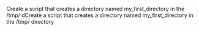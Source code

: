 Create a script that creates a directory named my_first_directory in the /tmp/ dCreate a script that creates a directory named my_first_directory in the /tmp/ directory
